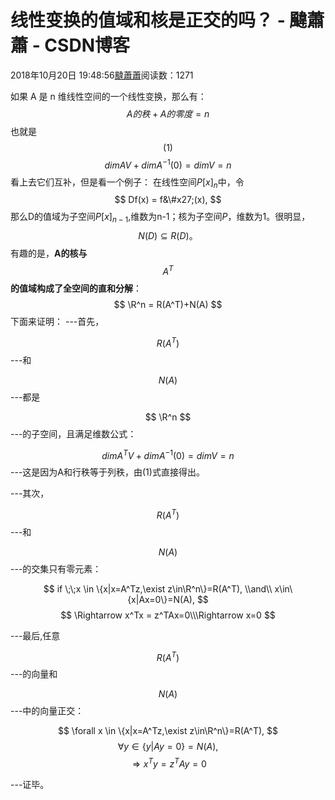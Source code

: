 
# 线性变换的值域和核是正交的吗？ - 颹蕭蕭 - CSDN博客


2018年10月20日 19:48:56[颹蕭蕭](https://me.csdn.net/itnerd)阅读数：1271


如果 A 是 n 维线性空间的一个线性变换，那么有：
$$
A 的秩 + A的零度 = n
$$
也就是
$$
(1)
$$
$$
dimAV + dimA^{-1}(0) = dimV = n\tag{1}
$$
看上去它们互补，但是看一个例子：
在线性空间$P[x]_n$中，令
$$
Df(x) = f&\#x27;(x),
$$
那么D的值域为子空间$P[x]_{n-1}$,维数为n-1；核为子空间$P$，维数为1。很明显，
$$
N(D)\subseteq R(D)。
$$
有趣的是，**A的核与**
$$
A^T
$$
**的值域构成了全空间的直和分解**：
$$
\R^n = R(A^T)+N(A)
$$
下面来证明：
---首先，

$$
R(A^T)
$$
---和

$$
N(A)
$$
---都是

$$
\R^n
$$
---的子空间，且满足维数公式：

$$
dimA^TV + dimA^{-1}(0) = dimV = n
$$
---这是因为A和行秩等于列秩，由(1)式直接得出。

---其次，

$$
R(A^T)
$$
---和

$$
N(A)
$$
---的交集只有零元素：

$$
if \;\;x \in \{x|x=A^Tz,\exist z\in\R^n\}=R(A^T), \\and\\ x\in\{x|Ax=0\}=N(A),
$$
$$
\Rightarrow  x^Tx = z^TAx=0\\\Rightarrow x=0
$$

---最后,任意

$$
R(A^T)
$$
---的向量和

$$
N(A)
$$
---中的向量正交：

$$
\forall x \in \{x|x=A^Tz,\exist z\in\R^n\}=R(A^T),
$$
$$
\forall y\in\{y|Ay=0\}=N(A),
$$
$$
\Rightarrow  x^Ty = z^TAy=0
$$

---证毕。


